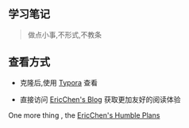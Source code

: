 ## 学习笔记

> 做点小事,不形式,不教条

## 查看方式

- 克隆后,使用 [Typora](https://www.typora.io/) 查看

- 直接访问 [EricChen's Blog](https://ericchen.vip/) 获取更加友好的阅读体验

One more thing , the [EricChen's Humble Plans](eric-chen-humble-plans.md)


